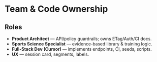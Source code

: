 # Team & Code Ownership

## Roles
- **Product Architect** — API/policy guardrails; owns ETag/Auth/CI docs.
- **Sports Science Specialist** — evidence-based library & training logic.
- **Full-Stack Dev (Cursor)** — implements endpoints, CI, seeds, scripts.
- **UX** — session card, segments, labels.